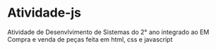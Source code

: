 # Atividade-js
Atividade de Desenvlvimento de Sistemas do 2° ano integrado ao EM
Compra e venda de peças feita em html, css e javascript
